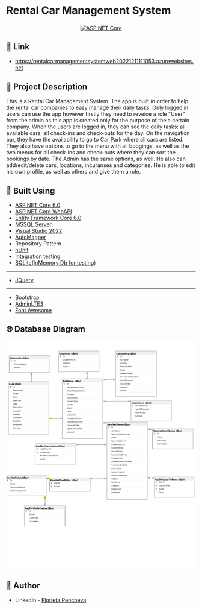 # Rental Car Management System

<p align="center">	
	<a href="https://www.asp.net/"><img src="https://codeopinion.com/wp-content/uploads/2018/07/Bitmap-MEDIUM_ASP.NET-Core-Logo_2colors_Square_RGB.png" alt="ASP.NET Core"   width="300" align="center"></a>
<p>


## 🔗 Link

* https://rentalcarmanagementsystemweb20221211111053.azurewebsites.net

## 📃 Project Description

This is a Rental Car Management System. The app is built in order to help the rental car companies to easy manage their daily tasks. 
Only logged in users can use the app however firstly they need to reveice a role "User" from the admin as this app is created only for the purpose of the a certain company.
When the users are logged in, they can see the daily tasks: all available cars, all check-ins and check-outs for the day. 
On the navigation bar, they have the availability to go to Car Park where all cars are listed. They also have options to go to
the menu with all boogings, as well as the two menus for all check-ins and check-outs where they can sort the bookings by date.
The Admin has the same options, as well. He also can add/edit/delete cars, locations, incuranses and categories. 
He is able to edit his own profile, as well as others and give them a role.


## 🔨 Built Using

* [ASP.NET Core 6.0](https://github.com/dotnet/aspnetcore)
* [ASP.NET Core WebAPI](https://learn.microsoft.com/en-us/aspnet/core/tutorials/first-web-api?view=aspnetcore-6.0&tabs=visual-studio)
* [Entity Framework Core 6.0](https://github.com/dotnet/efcore)
* [MSSQL Server](https://www.microsoft.com/en-us/sql-server/sql-server-2019)
* [Visual Studio 2022](https://github.com/github/VisualStudio)
* [AutoMapper](https://github.com/AutoMapper/AutoMapper)
* Repository Pattern
* [nUnit](https://github.com/nunit/nunit)
* [Integration testing](https://learn.microsoft.com/en-us/aspnet/core/test/integration-tests?view=aspnetcore-6.0)
* [SQLite(InMemory Db for testing)](https://www.sqlite.org/index.html)
---------
* [JQuery](https://github.com/jquery/jquery)
---------
* [Bootstrap](https://github.com/twbs/bootstrap)
* [AdminLTE3](https://adminlte.io/themes/v3/)
* [Font Awesome](https://fontawesome.com/icons)

## 🌐 Database Diagram

![alt text](RentalCarManagementSystem_Diagram.png)

## 👦 Author

* LinkedIn - [Florieta Pencheva](https://www.linkedin.com/in/florieta-pencheva-15713022b/)

